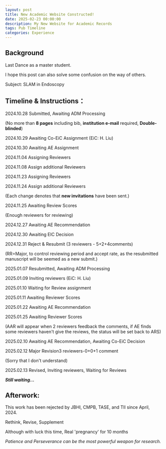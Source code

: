 ```yaml
---
layout: post
title: New Academic Website Constructed!
date: 2025-02-23 00:00:00
description: My New Website for Academic Records
tags: Pub Timeline
categories: Experience
---
```

## Background

Last Dance as a master student.

I hope this post can also solve some confusion on the way of others.

Subject: SLAM in Endoscopy

## Timeline & Instructions：

2024.10.28 Submitted, Awaiting ADM Processing

(No more than **8 pages** including bib, **institution e-mail** required, **Double-blinded**)

2024.10.29 Awaiting Co-EiC Assignment (EiC: H. Liu)

2024.10.30 Awaiting AE Assignment

2024.11.04 Assigning Reviewers

2024.11.08 Assign additional Reviewers

2024.11.23 Assigning Reviewers

2024.11.24 Assign additional Reviewers

(Each change denotes that **new invitations** have been sent.)

2024.11.25 Awaiting Review Scores

(Enough reviewers for reviewing)

2024.12.27 Awaiting AE Recommendation

2024.12.30 Awaiting EIC Decision

2024.12.31 Reject & Resubmit (3 reviewers - 5+2+4comments)

(RR=Major, to control reviewing period and accept rate, as the resubmitted manuscript will be seemed as a new submit.)

2025.01.07 Resubmitted, Awaiting ADM Processing

2025.01.09 Inviting reviewers (EiC: H. Liu)

2025.01.10 Waiting for Review assignment

2025.01.11 Awaiting Reviewer Scores

2025.01.22 Awaiting AE Recommendation

2025.01.25 Awaiting Reviewer Scores

(AAR will appear when 2 reviewers feedback the comments, if AE finds some reviewers haven't give the reviews, the status will be set back to ARS)

2025.02.10 Awaiting AE Recommendation, Awaiting Co-EiC Decision

2025.02.12 Major Revision3 reviewers-0+0+1 comment

(Sorry that I don't understand)

2025.02.13 Revised, Inviting reviewers, Waiting for Reviews

***Still waiting...***

## Afterwork:

This work has been rejected by JBHI, CMPB, TASE, and TII since April, 2024.

Rethink, Revise, Supplement

Although with luck this time, Real 'pregnancy' for 10 months

*Patience and Perseverance can be the most powerful weapon for research.*

